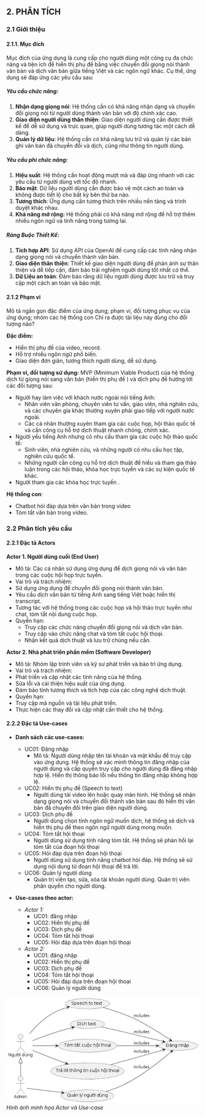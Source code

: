 ## 2. PHÂN TÍCH

### 2.1 Giới thiệu

#### 2.1.1. Mục đích

Mục đích của ứng dụng là cung cấp cho người dùng một công cụ đa chức năng và tiện ích để hiển thị phụ đề bằng việc chuyển đổi giọng nói thành văn bản và dịch văn bản giữa tiếng Việt và các ngôn ngữ khác. Cụ thể, ứng dụng sẽ đáp ứng các yêu cầu sau:

##### Yêu cầu chức năng:
1. **Nhận dạng giọng nói**: Hệ thống cần có khả năng nhận dạng và chuyển đổi giọng nói từ người dùng thành văn bản với độ chính xác cao.
2. **Giao diện người dùng thân thiện**: Giao diện người dùng cần được thiết kế để dễ sử dụng và trực quan, giúp người dùng tương tác một cách dễ dàng.
3. **Quản lý dữ liệu**: Hệ thống cần có khả năng lưu trữ và quản lý các bản ghi văn bản đã chuyển đổi và dịch, cũng như thông tin người dùng.

##### Yêu cầu phi chức năng:
1. **Hiệu suất**: Hệ thống cần hoạt động mượt mà và đáp ứng nhanh với các yêu cầu từ người dùng với tốc độ nhanh.
2. **Bảo mật**: Dữ liệu người dùng cần được bảo vệ một cách an toàn và không được tiết lộ cho bất kỳ bên thứ ba nào.
3. **Tương thích**: Ứng dụng cần tương thích trên nhiều nền tảng và trình duyệt khác nhau.
4. **Khả năng mở rộng:** Hệ thống phải có khả năng mở rộng để hỗ trợ thêm nhiều ngôn ngữ và tính năng trong tương lai.

##### Ràng Buộc Thiết Kế:
1. **Tích hợp API**: Sử dụng API của OpenAI để cung cấp các tính năng nhận dạng giọng nói và chuyển thành văn bản.
2. **Giao diện thân thiện**: Thiết kế giao diện người dùng để phản ánh sự thân thiện và dễ tiếp cận, đảm bảo trải nghiệm người dùng tốt nhất có thể.
3. **Dữ Liệu an toàn**: Đảm bảo rằng dữ liệu người dùng được lưu trữ và truy cập một cách an toàn và bảo mật.

#### 2.1.2 Phạm vi

Mô tả ngắn gọn đặc điểm của ứng dụng; phạm vi, đối tượng phục vụ của ứng dụng; nhóm các hệ thống con
Chỉ ra được tài liệu này dùng cho đối tượng nào?

**Đặc điểm:**
- Hiển thị phụ đề của video, record.
- Hỗ trợ nhiều ngôn ngữ phổ biến.
- Giao diện đơn giản, tương thích người dùng, dễ sử dụng.

**Phạm vi, đối tượng sử dụng:** 
MVP (Minimum Viable Product) của hệ thống dịch từ giọng nói sang văn bản (hiển thị phụ đề ) và dịch phụ đề hướng tới các đối tượng sau:
- Người hay làm việc với khách nước ngoài nói tiếng Anh:
  - Nhân viên văn phòng, chuyên viên tư vấn, giáo viên, nhà nghiên cứu, và các chuyên gia khác thường xuyên phải giao tiếp với người nước ngoài.
  - Các cá nhân thường xuyên tham gia các cuộc họp, hội thảo quốc tế và cần công cụ hỗ trợ dịch thuật nhanh chóng, chính xác.
- Người yếu tiếng Anh nhưng có nhu cầu tham gia các cuộc hội thảo quốc tế:
  - Sinh viên, nhà nghiên cứu, và những người có nhu cầu học tập, nghiên cứu quốc tế.
  - Những người cần công cụ hỗ trợ dịch thuật để hiểu và tham gia thảo luận trong các hội thảo, khóa học trực tuyến và các sự kiện quốc tế khác.
- Người tham gia các khóa học trực tuyến .

**Hệ thống con**:
- Chatbot hỏi đáp dựa trên văn bản trong video
- Tóm tắt văn bản trong video.

### 2.2 Phân tích yêu cầu

#### 2.2.1 Đặc tả Actors

**Actor 1. Người dùng cuối (End User)**
- Mô tả: Các cá nhân sử dụng ứng dụng để dịch giọng nói và văn bản trong các cuộc hội họp trực tuyến.
- Vai trò và trách nhiệm:
 - Sử dụng ứng dụng để chuyển đổi giọng nói thành văn bản.
 - Yêu cầu dịch văn bản từ tiếng Anh sang tiếng Việt hoặc hiển thị transcript.
 - Tương tác với hệ thống trong các cuộc họp và hội thảo trực tuyến như chat, tóm tắt nội dung cuộc họp.
- Quyền hạn:
   - Truy cập các chức năng chuyển đổi giọng nói và dịch văn bản.
   -  Truy cập vào chức năng chat và tóm tắt cuộc hội thoại.
   -  Nhận kết quả dịch thuật và lưu trữ chúng nếu cần. 
   
**Actor 2. Nhà phát triển phần mềm (Software Developer)**
- Mô tả: Nhóm lập trình viên và kỹ sư phát triển và bảo trì ứng dụng.
- Vai trò và trách nhiệm:
 - Phát triển và cập nhật các tính năng của hệ thống.
 -  Sửa lỗi và cải thiện hiệu suất của ứng dụng.
 - Đảm bảo tính tương thích và tích hợp của các công nghệ dịch thuật.
- Quyền hạn:
 - Truy cập mã nguồn và tài liệu phát triển.
 - Thực hiện các thay đổi và cập nhật cần thiết cho hệ thống.

#### 2.2.2 Đặc tả Use-cases

- **Danh sách các use-cases:**
    - UC01: Đăng nhập 
		- Mô tả: Người dùng nhập tên tài khoản và mật khẩu để truy cập vào ứng dụng. Hệ thống sẽ xác minh thông tin đăng nhập của người dùng và cấp quyền truy cập cho người dùng đã đăng nhập hợp lệ. Hiển thị thông báo lỗi nếu thông tin đăng nhập không hợp lệ.
    - UC02: Hiển thị phụ đề (Speech to text)
		 - Người dùng tải video lên hoặc quay màn hình. Hệ thống sẽ nhận dạng giọng nói và chuyển đổi thành văn bản sau đó hiển thị văn bản đã chuyển đổi trên giao diện người dùng.
	- UC03: Dịch phụ đề
		- Người dùng chọn tính ngôn ngữ muốn dịch, hệ thống sẽ dịch và hiển thị phụ đề theo ngôn ngữ người dùng mong muốn.
    - UC04: Tóm tắt hội thoại
		- Người dùng sử dụng tính năng tóm tắt.  Hệ thống sẽ phản hồi lại tóm tắt của đoạn hội thoại
	- UC05: Hỏi đáp dựa trên đoạn hội thoại
		- Người dùng sử dụng tính năng chatbot hỏi đáp.  Hệ thống sẽ sử dụng nội dung từ đoạn hội thoại để trả lời.
	- UC06: Quản lý người dùng
		- Quản trị viên tạo, sửa, xóa tài khoản người dùng. Quản trị viên phân quyền cho người dùng.

- **Use-cases theo actor:**
	- *Actor 1:*
        - UC01: đăng nhập
		- UC02: Hiển thị phụ đề 
		- UC03: Dịch phụ đề
		- UC04: Tóm tắt hội thoại
		- UC05: Hỏi đáp dựa trên đoạn hội thoại
    - *Actor 2:*
        - UC01: đăng nhập
		- UC02: Hiển thị phụ đề 
		- UC03: Dịch phụ đề
		- UC04: Tóm tắt hội thoại
		- UC05: Hỏi đáp dựa trên đoạn hội thoại
		- UC06: Quản lý người dùng

![Actor](images/images/actor.jpg)
*Hinh ảnh minh họa Actor và Use-case*